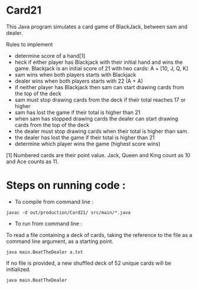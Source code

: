 # Card21

This Java program simulates a card game of BlackJack, between sam and dealer.

Rules to implement

- determine score of a hand[1]
- heck if either player has Blackjack with their initial hand and wins the game.
Blackjack is an initial score of 21 with two cards: A + [10, J, Q, K] 
- sam wins when both players starts with Blackjack 
- dealer wins when both players starts with 22 (A + A) 
- if neither player has Blackjack then sam can start drawing cards from the top
of the deck
- sam must stop drawing cards from the deck if their total reaches 17 or higher
- sam has lost the game if their total is higher than 21 
- when sam has stopped drawing cards the dealer can start drawing cards from
the top of the deck
- the dealer must stop drawing cards when their total is higher than sam.
- the dealer has lost the game if their total is higher than 21 
- determine which player wins the game (highest score wins)


[1] Numbered cards are their point value. Jack, Queen and King count as 10 and Ace
counts as 11.

# Steps on running code :

- To compile from command line :

```
javac -d out/production/Card21/ src/main/*.java
```
- To run from command line :

To read a file containing a deck of cards, taking the reference to the file as a command line argument, as a starting point.

```
java main.BeatTheDealer a.txt
```

If no file is provided, a new shuffled deck of 52 unique cards will be initialized.

```
java main.BeatTheDealer
```
